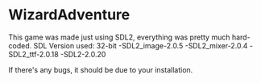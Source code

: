 # WizardAdventure
This game was made just using SDL2, everything was pretty much hard-coded.
SDL Version used: 32-bit
  -SDL2_image-2.0.5
  -SDL2_mixer-2.0.4
  -SDL2_ttf-2.0.18
  -SDL2-2.0.20

If there's any bugs, it should be due to your installation.
